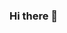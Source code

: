 ### Hi there 👋

<!--
<a href="https://app.daily.dev/MattMoore"><img src="https://github.com/mmmoore1313/mmmoore1313/blob/main/devcard.svg" width="400" alt="Matthew M Moore's Dev Card"/></a>

**mmmoore1313/mmmoore1313** is a ✨ _special_ ✨ repository because its `README.md` (this file) appears on your GitHub profile.

Here are some ideas to get you started:

- 🔭 I’m currently working on ...
- 🌱 I’m currently learning ...
- 👯 I’m looking to collaborate on ...
- 🤔 I’m looking for help with ...
- 💬 Ask me about ...
- 📫 How to reach me: ...
- 😄 Pronouns: ...
- ⚡ Fun fact: ...
-->
